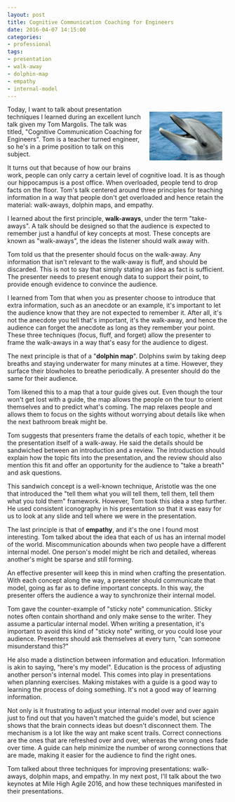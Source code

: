 ```yaml
---
layout: post
title: Cognitive Communication Coaching for Engineers
date: 2016-04-07 14:15:00
categories:
- professional
tags:
- presentation
- walk-away
- dolphin-map
- empathy
- internal-model
---
```


<div style="float:right; margin:1em; width:33%; text-align: center">
  <img src="/assets/dolphin.jpg"/>
</div>

Today, I want to talk about presentation techniques I learned during an
excellent lunch talk given my Tom Margolis. The talk was titled, "Cognitive
Communication Coaching for Engineers". Tom is a teacher turned engineer, so he's
in a prime position to talk on this subject.

It turns out that because of how our brains work, people can only carry a
certain level of cognitive load. It is as though our hippocampus is a post
office. When overloaded, people tend to drop facts on the floor. Tom's talk
centered around three principles for teaching information in a way that people
don't get overloaded and hence retain the material: walk-aways, dolphin maps,
and empathy.

I learned about the first principle, **walk-aways**, under the term
"take-aways". A talk should be designed so that the audience is expected to
remember just a handful of key concepts at most. These concepts are known as
"walk-aways", the ideas the listener should walk away with.

Tom told us that the presenter should focus on the walk-away. Any information
that isn't relevant to the walk-away is fluff, and should be discarded. This is
not to say that simply stating an idea as fact is sufficient. The presenter
needs to present enough data to support their point, to provide enough evidence
to convince the audience.

I learned from Tom that when you as presenter choose to introduce that extra
information, such as an anecdote or an example, it's important to let the
audience know that they are not expected to remember it. After all, it's not the
anecdote you tell that's important, it's the walk-away, and hence the audience
can forget the anecdote as long as they remember your point. These three
techniques (focus, fluff, and forget) allow the presenter to frame the
walk-aways in a way that's easy for the audience to digest.

The next principle is that of a "**dolphin map**". Dolphins swim by taking deep
breaths and staying underwater for many minutes at a time. However, they surface
their blowholes to breathe periodically. A presenter should do the same for
their audience.

Tom likened this to a map that a tour guide gives out. Even though the tour
won't get lost with a guide, the map allows the people on the tour to orient
themselves and to predict what's coming. The map relaxes people and allows them
to focus on the sights without worrying about details like when the next
bathroom break might be.

Tom suggests that presenters frame the details of each topic, whether it be the
presentation itself of a walk-away. He said the details should be sandwiched
between an introduction and a review. The introduction should explain how the
topic fits into the presentation, and the review should also mention this fit
and offer an opportunity for the audience to "take a breath" and ask questions.

This sandwich concept is a well-known technique, Aristotle was the one that
introduced the "tell them what you will tell them, tell them, tell them what you
told them" framework. However, Tom took this idea a step further. He used
consistent iconography in his presentation so that it was easy for us to look at
any slide and tell where we were in the presentation.

The last principle is that of **empathy**, and it's the one I found most
interesting. Tom talked about the idea that each of us has an internal model of
the world. Miscommunication abounds when two people have a different internal
model. One person's model might be rich and detailed, whereas another's might be
sparse and still forming.

An effective presenter will keep this in mind when crafting the presentation.
With each concept along the way, a presenter should communicate that model,
going as far as to define important concepts. In this way, the presenter offers
the audience a way to synchronize their internal model.

Tom gave the counter-example of "sticky note" communication. Sticky notes often
contain shorthand and only make sense to the writer. They assume a particular
internal model. When writing a presentation, it's important to avoid this kind
of "sticky note" writing, or you could lose your audience. Presenters should ask
themselves at every turn, "can someone misunderstand this?"

He also made a distinction between information and education. Information is
akin to saying, "here's my model". Education is the process of adjusting another
person's internal model. This comes into play in presentations when planning
exercises. Making mistakes with a guide is a good way to learning the process of
doing something. It's not a good way of learning information.

Not only is it frustrating to adjust your internal model over and over again
just to find out that you haven't matched the guide's model, but science shows
that the brain connects ideas but doesn't disconnect them. The mechanism is a
lot like the way ant make scent trails. Correct connections are the ones that
are refreshed over and over, whereas the wrong ones fade over time. A guide can
help minimize the number of wrong connections that are made, making it easier
for the audience to find the right ones.

Tom talked about three techniques for improving presentations: walk-aways,
dolphin maps, and empathy. In my next post, I'll talk about the two keynotes at
Mile High Agile 2016, and how these techniques manifested in their
presentations.
